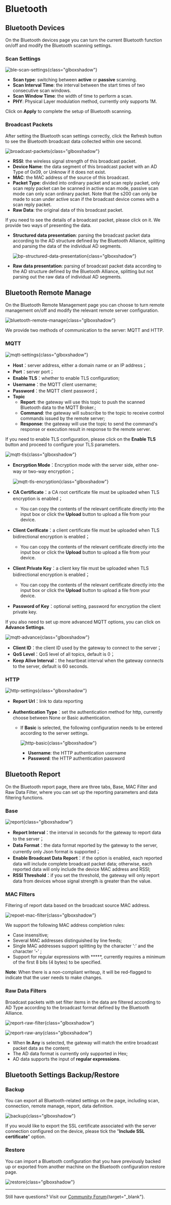 # Bluetooth

## Bluetooth Devices

On the Bluetooth devices page you can turn the current Bluetooth function on/off and modify the Bluetooth scanning settings.

### Scan Settings

![ble-scan-settings](https://static.gl-inet.com/docs-iot/en/ble_web_guide/ble-scan-settings.png){class="glboxshadow"}

- **Scan type**: switching between **active** or **passive** scanning.
- **Scan Interval Time**: the interval between the start times of two consecutive scan windows.
- **Scan Window Time**: the width of time to perform a scan.
- **PHY**: Physical Layer modulation method, currently only supports 1M.

Click on **Apply** to complete the setup of Bluetooth scanning.

### Broadcast Packets

After setting the Bluetooth scan settings correctly, click the Refresh button to see the Bluetooth broadcast data collected within one second.

![broadcast-packets](https://static.gl-inet.com/docs-iot/en/ble_web_guide/broadcast-packets.png){class="glboxshadow"}

- **RSSI**: the wireless signal strength of this broadcast packet.
- **Device Name**: the data segment of this broadcast packet with an AD Type of 0x09, or Unknow if it does not exist.
- **MAC**: the MAC address of the source of this broadcast.
- **Packet Type**: divided into ordinary packet and scan reply packet, only scan reply packet can be scanned in active scan mode, passive scan mode can only scan ordinary packet. Note that the s200 can only be made to scan under active scan if the broadcast device comes with a scan reply packet.
- **Raw Data**: the original data of this broadcast packet.

If you need to see the details of a broadcast packet, please click on it. We provide two ways of presenting the data.

- **Structured data presentation**: parsing the broadcast packet data according to the AD structure defined by the Bluetooth Alliance, splitting and parsing the data of the individual AD segments.

    ![bp-structured-data-presentation](https://static.gl-inet.com/docs-iot/en/ble_web_guide/bp-structured-data-presentation.png){class="glboxshadow"}

- **Raw data presentation**: parsing of broadcast packet data according to the AD structure defined by the Bluetooth Alliance, splitting but not parsing out the raw data of individual AD segments.

## Bluetooth Remote Manage

On the Bluetooth Remote Management page you can choose to turn remote management on/off and modify the relevant remote server configuration.

![bluetooth-remote-manage](https://static.gl-inet.com/docs-iot/en/ble_web_guide/bluetooth-remote-manage.png){class="glboxshadow"}

We provide two methods of communication to the server: MQTT and HTTP.

### MQTT

![mqtt-settings](https://static.gl-inet.com/docs-iot/en/ble_web_guide/mqtt-settings.png){class="glboxshadow"}

- **Host**：server address, either a domain name or an IP address；
- **Port**：server port；
- **Enable TLS**：whether to enable TLS configuration;
- **Username**：the MQTT client username;
- **Password**：the MQTT client password；
- **Topic**
    - **Report**: the gateway will use this topic to push the scanned Bluetooth data to the MQTT Broker.;
    - **Command**: the gateway will subscribe to the topic to receive control commands issued by the remote server;
    - **Response**: the gateway will use the topic to send the command's response or execution result in response to the remote server.

If you need to enable TLS configuration, please click on the **Enable TLS** button and proceed to configure your TLS parameters.

![mqtt-tls](https://static.gl-inet.com/docs-iot/en/ble_web_guide/mqtt-tls.png){class="glboxshadow"}

- **Encryption Mode**：Encryption mode with the server side, either one-way or two-way encryption；

    ![mqtt-tls-encryption](https://static.gl-inet.com/docs-iot/en/ble_web_guide/mqtt-tls-encryption.png){class="glboxshadow"}

- **CA Certificate**：a CA root certificate file must be uploaded when TLS encryption is enabled；
  
    - You can copy the contents of the relevant certificate directly into the input box or click the **Upload** button to upload a file from your device.
- **Client Cerificate**：a client certificate file must be uploaded when TLS bidirectional encryption is enabled；
  
    - You can copy the contents of the relevant certificate directly into the input box or click the **Upload** button to upload a file from your device.
- **Client Private Key**：a client key file must be uploaded when TLS bidirectional encryption is enabled；
  
    - You can copy the contents of the relevant certificate directly into the input box or click the **Upload** button to upload a file from your device.
- **Password of Key**：optional setting, password for encryption the client private key.

If you also need to set up more advanced MQTT options, you can click on **Advance Settings**.

![mqtt-advance](https://static.gl-inet.com/docs-iot/en/ble_web_guide/mqtt-advance.png){class="glboxshadow"}

- **Client ID**：the client ID used by the gateway to connect to the server；
- **QoS Level**：QoS level of all topics, default is 0；
- **Keep Alive Interval**：the heartbeat interval when the gateway connects to the server, default is 60 seconds.

### HTTP

![http-settings](https://static.gl-inet.com/docs-iot/en/ble_web_guide/http-settings.png){class="glboxshadow"}

- **Report Url**：link to data reporting
- **Authentication Type**：set the authentication method for http, currently choose between None or Basic authentication.

    - If **Basic** is selected, the following configuration needs to be entered according to the server settings.

        ![http-basic](https://static.gl-inet.com/docs-iot/en/ble_web_guide/http-basic.png){class="glboxshadow"}

        - **Username**: the HTTP authentication username
        - **Password**: the HTTP authentication password

## Bluetooth Report

On the Bluetooth report page, there are three tabs, Base, MAC Filter and Raw Data Filter, where you can set up the reporting parameters and data filtering functions.

### Base

![report](https://static.gl-inet.com/docs-iot/en/ble_web_guide/report.png){class="glboxshadow"}

- **Report Interval**：the interval in seconds for the gateway to report data to the server；
- **Data Format**：the data format reported by the gateway to the server, currently only Json format is supported；
- **Enable Broadcast Data Report**：if the option is enabled, each reported data will include complete broadcast packet data; otherwise, each reported data will only include the device MAC address and RSSI;
- **RSSI Threshold**：if you set the threshold, the gateway will only report data from devices whose signal strength is greater than the value.

### MAC Filters

Filtering of report data based on the broadcast source MAC address.

![repoet-mac-filter](https://static.gl-inet.com/docs-iot/en/ble_web_guide/repoet-mac-filter.png){class="glboxshadow"}

We support the following MAC address completion rules:

- Case insensitive;
- Several MAC addresses distinguished by line feeds;
- Single MAC addresses support splitting by the character ':' and the character '**-**' ;
- Support for regular expressions with *****, currently requires a minimum of the first 8 bits (4 bytes) to be specified.

**Note**: When there is a non-compliant writeup, it will be red-flagged to indicate that the user needs to make changes.

### Raw Data Filters

Broadcast packets with set filter items in the data are filtered according to AD Type according to the broadcast format defined by the Bluetooth Alliance.

![report-raw-filter](https://static.gl-inet.com/docs-iot/en/ble_web_guide/report-raw-filter.png){class="glboxshadow"}

![report-raw-any](https://static.gl-inet.com/docs-iot/en/ble_web_guide/report-raw-any.png){class="glboxshadow"}

- When **In Any** is selected, the gateway will match the entire broadcast packet data as the content;
- The AD data format is currently only supported in Hex;
- AD data supports the input of **regular expressions**.

## Bluetooth Settings Backup/Restore

### Backup

You can export all Bluetooth-related settings on the page, including scan, connection, remote manage, report, data definition.

![backup](https://static.gl-inet.com/docs-iot/en/ble_web_guide/backup.png){class="glboxshadow"}

If you would like to export the SSL certificate associated with the server connection configured on the device, please tick the "**Include SSL certificate**" option.

### Restore

You can import a Bluetooth configuration that you have previously backed up or exported from another machine on the Bluetooth configuration restore page.

![restore](https://static.gl-inet.com/docs-iot/en/ble_web_guide/restore.png){class="glboxshadow"}

---

Still have questions? Visit our [Community Forum](https://forum.gl-inet.com){target="_blank"}.

